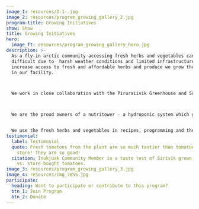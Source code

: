 ```yaml
---
image_1: resources/2-1-.jpg
image_2: resources/program_growing_gallery_2.jpg
program-title: Growing Initiatives
show: Show
title: Growing Initiatives
hero:
  image_ft: resources/program_growing_gallery_hero.jpg
description: >-
  As a fly-in arctic community accessing fresh herbs and vegetables can be
  difficult due to  harsh weather conditions and limited infrastructure. To
  increase access to fresh and affordable herbs and produce we grow them indoors
  in our facility.



  We work in close collaboration with the Pirursiivik Greenhouse and Social Arts Project, who help us with our growing related initiatives from sprouting to composting.



  We are the proud owners of a nutritower - a hydroponic system which grows leafy herbs and vegetables without the use of soil. Our window garden and outdoor cold frame provide us the space to experiment with the growth of tomatoes, garlic, bok choy and more!


  We use the fresh herbs and vegetables in recipes, programming and they are regularly harvested and taken home by community members.
testimonial:
  label: Testimonial
  quote: Fresh tomatoes from the plant are so much tastier than tomatoes from the
    store! They are so good!
  citation: Inukjuak Community Member in a taste test of Sirivik grown tomatoes
    vs. store bought tomatoes.
image_3: resources/program_growing_gallery_3.jpg
image_4: resources/img_7855.jpg
participate:
  heading: Want to participate or contribute to this program?
  btn_1: Join Program
  btn_2: Donate
---
```

